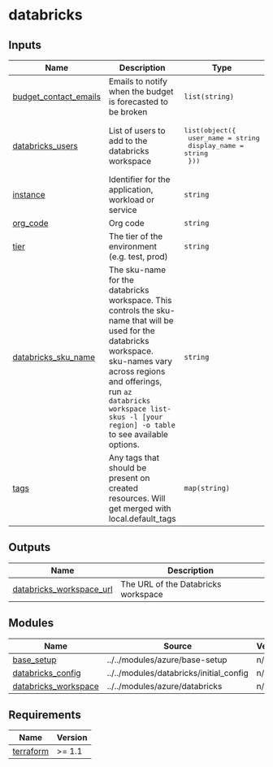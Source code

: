# databricks

<!-- TERRAFORM_DOCS_BLOCK -->


## Inputs

| Name | Description | Type | Default | Required |
|------|-------------|------|---------|:--------:|
| <a name="input_budget_contact_emails"></a> [budget\_contact\_emails](#input\_budget\_contact\_emails) | Emails to notify when the budget is forecasted to be broken | `list(string)` | n/a | yes |
| <a name="input_databricks_users"></a> [databricks\_users](#input\_databricks\_users) | List of users to add to the databricks workspace | <pre>list(object({<br>    user_name    = string<br>    display_name = string<br>  }))</pre> | n/a | yes |
| <a name="input_instance"></a> [instance](#input\_instance) | Identifier for the application, workload or service | `string` | n/a | yes |
| <a name="input_org_code"></a> [org\_code](#input\_org\_code) | Org code | `string` | n/a | yes |
| <a name="input_tier"></a> [tier](#input\_tier) | The tier of the environment (e.g. test, prod) | `string` | n/a | yes |
| <a name="input_databricks_sku_name"></a> [databricks\_sku\_name](#input\_databricks\_sku\_name) | The sku-name for the databricks workspace. This controls the sku-name that will be used for the databricks workspace.<br>  sku-names vary across regions and offerings, run `az databricks workspace list-skus -l [your region] -o table` to see available options. | `string` | `"standard"` | no |
| <a name="input_tags"></a> [tags](#input\_tags) | Any tags that should be present on created resources. Will get merged with local.default\_tags | `map(string)` | `{}` | no |

## Outputs

| Name | Description |
|------|-------------|
| <a name="output_databricks_workspace_url"></a> [databricks\_workspace\_url](#output\_databricks\_workspace\_url) | The URL of the Databricks workspace |



## Modules

| Name | Source | Version |
|------|--------|---------|
| <a name="module_base_setup"></a> [base\_setup](#module\_base\_setup) | ../../modules/azure/base-setup | n/a |
| <a name="module_databricks_config"></a> [databricks\_config](#module\_databricks\_config) | ../../modules/databricks/initial_config | n/a |
| <a name="module_databricks_workspace"></a> [databricks\_workspace](#module\_databricks\_workspace) | ../../modules/azure/databricks | n/a |

## Requirements

| Name | Version |
|------|---------|
| <a name="requirement_terraform"></a> [terraform](#requirement\_terraform) | >= 1.1 |


<!-- /TERRAFORM_DOCS_BLOCK -->

<!--
# Module scaffolded via skyvafnir-module-template
Author: skyvafnir 
-->
